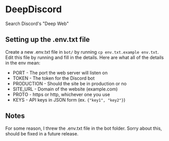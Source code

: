 # DeepDiscord

Search Discord's "Deep Web"

## Setting up the .env.txt file

Create a new .env.txt file in `bot/` by running `cp env.txt.example env.txt`. Edit this file by running and fill in the details. Here are what all of the details in the env mean:

* PORT - The port the web server will listen on
* TOKEN - The token for the Discord bot
* PRODUCTION - Should the site be in production or no
* SITE_URL - Domain of the website (example.com)
* PROTO - https or http, whichever one you use
* KEYS - API keys in JSON form (ex. `{"key1", "key2"}`)

## Notes

For some reason, I threw the .env.txt file in the bot folder. Sorry about this, should be fixed in a future release.
